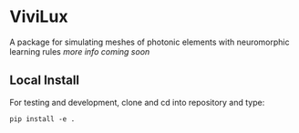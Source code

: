 # ViviLux

A package for simulating meshes of photonic elements with neuromorphic learning rules
*more info coming soon*

## Local Install

For testing and development, clone and cd into repository and type:

~~~ 
pip install -e .
~~~

